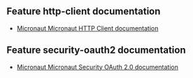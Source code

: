 ## Feature http-client documentation

- [Micronaut Micronaut HTTP Client documentation](https://docs.micronaut.io/latest/guide/index.html#httpClient)

## Feature security-oauth2 documentation

- [Micronaut Micronaut Security OAuth 2.0 documentation](https://micronaut-projects.github.io/micronaut-security/latest/guide/index.html#oauth)

